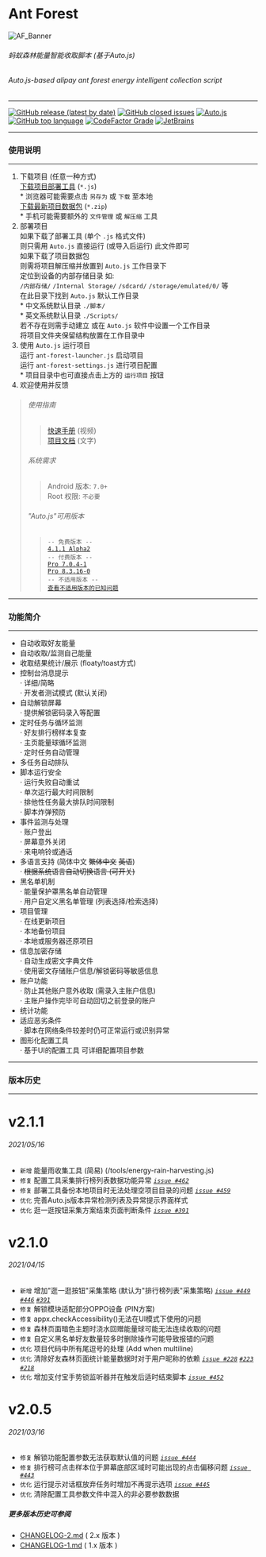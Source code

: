 # Ant Forest

![AF_Banner](https://github.com/SuperMonster002/Hello-Sockpuppet/raw/master/Ant_Forest_Banner_361%C3%97103.png)

###### 蚂蚁森林能量智能收取脚本 (基于Auto.js)

###### Auto.js\-based alipay ant forest energy intelligent collection script

******

[![GitHub release (latest by date)](https://img.shields.io/github/v/release/SuperMonster003/Ant-Forest)](https://github.com/SuperMonster003/Ant-Forest/releases/latest)
[![GitHub closed issues](https://img.shields.io/github/issues/SuperMonster003/Ant-Forest?color=009688)](https://github.com/SuperMonster003/Ant-Forest/issues)
[![Auto.js](https://img.shields.io/badge/auto.js-%3E%3D%204.1.1%20alpha2-67a91b)](https://github.com/hyb1996/Auto.js)
[![GitHub top language](https://img.shields.io/github/languages/top/SuperMonster003/Ant-Forest?color=eb8031)](https://github.com/topics/javascript)
[![CodeFactor Grade](https://www.codefactor.io/repository/github/supermonster003/ant-forest/badge?s=61cf94a3f5266c39dd9c4873d2413a9cf365a3eb)](https://www.codefactor.io/repository/github/supermonster003/ant-forest)
[![JetBrains](https://img.shields.io/badge/supporter-JetBrains-%23ee4677)](https://www.jetbrains.com/?from=Ant-Forest)

******
### 使用说明
******

1. 下载项目 (任意一种方式)  
   [下载项目部署工具](https://raw.githubusercontent.com/SuperMonster003/Ant-Forest/master/tools/ant-forest-deployment-tool.min.js) (`*.js`)  
   \* 浏览器可能需要点击 `另存为` 或 `下载` 至本地  
   [下载最新项目数据包](https://github.com/SuperMonster003/Ant-Forest/archive/master.zip) (`*.zip`)  
   \* 手机可能需要额外的 `文件管理` 或 `解压缩` 工具
2. 部署项目  
   如果下载了部署工具 (单个 `.js` 格式文件)  
   则只需用 `Auto.js` 直接运行 (或导入后运行) 此文件即可  
   如果下载了项目数据包  
   则需将项目解压缩并放置到 `Auto.js` 工作目录下  
   定位到设备的内部存储目录 如:  
   `/内部存储/` `/Internal Storage/` `/sdcard/` `/storage/emulated/0/` 等  
   在此目录下找到 `Auto.js` 默认工作目录  
   \* 中文系统默认目录 `./脚本/`  
   \* 英文系统默认目录 `./Scripts/`  
   若不存在则需手动建立 或在 `Auto.js` 软件中设置一个工作目录  
   将项目文件夹保留结构放置在工作目录中
3. 使用 `Auto.js` 运行项目  
   运行 `ant-forest-launcher.js` 启动项目  
   运行 `ant-forest-settings.js` 进行项目配置  
   \* 项目目录中也可直接点击上方的 `运行项目` 按钮
4. 欢迎使用并反馈

> ###### 使用指南
>
> > [快速手册](https://www.bilibili.com/video/av91979276/) (视频)  
> > [项目文档](https://github.com/SuperMonster003/Ant-Forest/wiki/%E8%9A%82%E8%9A%81%E6%A3%AE%E6%9E%97-(Ant-Forest)) (文字)
>
> ###### 系统需求
>
> > Android 版本: `7.0+`  
> > Root 权限: `不必要`
>
> ###### "Auto.js"可用版本
>
> > `-- 免费版本 --`  
> > [`4.1.1 Alpha2`](https://github.com/SuperMonster002/Hello-Sockpuppet/raw/master/%5Bauto.js%5D%5B4.1.1_alpha2%5D%5Barm-v7%5D(b69a4e23).apk?raw=true)  
> > `-- 付费版本 --`  
> > [`Pro 7.0.4-1`](https://github.com/SuperMonster002/Hello-Sockpuppet/blob/master/%5Bauto.js%5D%5Bpro_7.0.4-1%5D(31b16c93).apk?raw=true)  
> > [`Pro 8.3.16-0`](https://github.com/SuperMonster002/Hello-Sockpuppet/blob/master/%5Bauto.js%5D%5Bpro_8.3.16-0%5D(9a414abf).apk?raw=true)  
> > `-- 不适用版本 --`  
> > [`查看不适用版本的已知问题`](https://github.com/SuperMonster002/Hello-Sockpuppet/blob/master/README.md)

******
### 功能简介
******

* 自动收取好友能量
* 自动收取/监测自己能量
* 收取结果统计/展示 (floaty/toast方式)
* 控制台消息提示  
  · 详细/简略  
  · 开发者测试模式 (默认关闭)
* 自动解锁屏幕  
  · 提供解锁密码录入等配置
* 定时任务与循环监测  
  · 好友排行榜样本复查  
  · 主页能量球循环监测  
  · 定时任务自动管理
* 多任务自动排队
* 脚本运行安全  
  · 运行失败自动重试  
  · 单次运行最大时间限制  
  · 排他性任务最大排队时间限制  
  · 脚本炸弹预防
* 事件监测与处理  
  · 账户登出  
  · 屏幕意外关闭  
  · 来电响铃或通话
* 多语言支持 (简体中文 ~~繁体中文~~ ~~英语~~)  
  · ~~根据系统语言自动切换语言 (可开关)~~
* 黑名单机制  
  · 能量保护罩黑名单自动管理  
  · 用户自定义黑名单管理 (列表选择/检索选择)
* 项目管理  
  · 在线更新项目  
  · 本地备份项目  
  · 本地或服务器还原项目
* 信息加密存储  
  · 自动生成密文字典文件  
  · 使用密文存储账户信息/解锁密码等敏感信息
* 账户功能  
  · 防止其他账户意外收取 (需录入主账户信息)  
  · 主账户操作完毕可自动回切之前登录的账户
* 统计功能
* 适应恶劣条件  
  · 脚本在网络条件较差时仍可正常运行或识别异常
* 图形化配置工具  
  · 基于UI的配置工具 可详细配置项目参数

******
### 版本历史
******

[comment]: <> (Version history only shows last 3 versions)

# v2.1.1
###### 2021/05/16
* `新增` 能量雨收集工具 (简易) (/tools/energy-rain-harvesting.js)
* `修复` 配置工具采集排行榜列表数据功能异常 _[`issue #462`](https://github.com/SuperMonster003/Ant-Forest/issues/462)_
* `修复` 部署工具备份本地项目时无法处理空项目目录的问题 _[`issue #459`](https://github.com/SuperMonster003/Ant-Forest/issues/459)_
* `优化` 完善Auto.js版本异常检测列表及异常提示界面样式
* `优化` 逛一逛按钮采集方案结束页面判断条件 _[`issue #391`](https://github.com/SuperMonster003/Ant-Forest/issues/391#issuecomment-840679845)_

# v2.1.0
###### 2021/04/15
* `新增` 增加"逛一逛按钮"采集策略 (默认为"排行榜列表"采集策略) _[`issue #449`](https://github.com/SuperMonster003/Ant-Forest/issues/449)_ _[`#446`](https://github.com/SuperMonster003/Ant-Forest/issues/446)_ _[`#391`](https://github.com/SuperMonster003/Ant-Forest/issues/391)_
* `修复` 解锁模块适配部分OPPO设备 (PIN方案)
* `修复` appx.checkAccessibility()无法在UI模式下使用的问题
* `修复` 森林页面暗色主题时浇水回赠能量球可能无法连续收取的问题
* `修复` 自定义黑名单好友数量较多时删除操作可能导致报错的问题
* `优化` 项目代码中所有尾逗号的处理 (Add when multiline)
* `优化` 清除好友森林页面统计能量数据时对于用户昵称的依赖 _[`issue #228`](https://github.com/SuperMonster003/Ant-Forest/issues/228)_  _[`#223`](https://github.com/SuperMonster003/Ant-Forest/issues/223)_  _[`#218`](https://github.com/SuperMonster003/Ant-Forest/issues/218)_
* `优化` 增加支付宝手势锁监听器并在触发后适时结束脚本 _[`issue #452`](https://github.com/SuperMonster003/Ant-Forest/issues/452)_

# v2.0.5
###### 2021/03/16
* `修复` 解锁功能配置参数无法获取默认值的问题 _[`issue #444`](https://github.com/SuperMonster003/Ant-Forest/issues/444)_
* `修复` 排行榜可点击样本位于屏幕底部区域时可能出现的点击偏移问题 _[`issue #443`](https://github.com/SuperMonster003/Ant-Forest/issues/443)_
* `优化` 运行提示对话框放弃任务时增加不再提示选项 _[`issue #445`](https://github.com/SuperMonster003/Ant-Forest/issues/445)_
* `优化` 清除配置工具参数文件中混入的非必要参数数据

##### 更多版本历史可参阅
* [CHANGELOG-2.md](https://github.com/SuperMonster003/Ant-Forest/blob/master/documents/CHANGELOG-2.md)  ( 2.x 版本 )
* [CHANGELOG-1.md](https://github.com/SuperMonster003/Ant-Forest/blob/master/documents/CHANGELOG-1.md)  ( 1.x 版本 )


[comment]: <> (
If you prefer to make a donation, run ant-forest-settings.js with Auto.js, then go to the "About" page and click my name. When the page with a pink "CLOSE" button popped up, you could see the QR Code by long-clicking this button. Blue QR Code for Alipay and green for WeChat. I believe i could make it better with your support.
)
